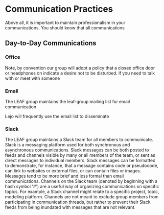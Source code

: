 # Communication Practices

Above all, it is important to maintain professionalism in your communications. You should know that all communications 

## Day-to-Day Communications

### Office 

Note, by convention our group will adopt a policy that a closed office door or headphones on indicate a desire not to be disturbed. If you need to talk with or meet with someone  

### Email

The LEAF group maintains the leaf-group mailing list for email communication

Lejo will frequently use the email list to disseminate 

### Slack

The LEAF group maintains a Slack team for all members to communicate. Slack is a messaging platform used for both synchronous and asynchronous communications. Slack messages can be both posted to feeds and channels visible by many or all members of the team, or sent as direct messages to individual members. Slack messages can be formatted to demonstrate, for instance, that a message contains code or pseudocode, can link to websites or external files, or can contain files or images. Messages tend to be more brief and less formal than email communications. Channels on the Slack team (denoted by beginning with a hash symbol '#') are a useful way of organizing communications on specific topics. For example, a Slack channel might relate to a specific project, topic, modeling platform. Channels are not meant to exclude group members from participating in communication threads, but rather to prevent their Slack feeds from being inundated with messages that are not relevant.  

